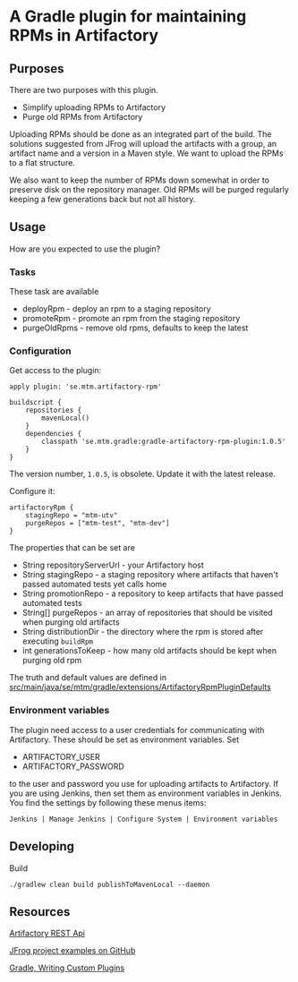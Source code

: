 # A Gradle plugin for maintaining RPMs in Artifactory

## Purposes

There are two purposes with this plugin.

* Simplify uploading RPMs to Artifactory
* Purge old RPMs from Artifactory

Uploading RPMs should be done as an integrated part of the build. The solutions suggested from JFrog will upload the
artifacts with a group, an artifact name and a version in a Maven style. We want to upload the RPMs to a flat structure.

We also want to keep the number of RPMs down somewhat in order to preserve disk on the repository manager. Old RPMs
will be purged regularly keeping a few generations back but not all history.

## Usage

How are you expected to use the plugin?

### Tasks

These task are available

* deployRpm - deploy an rpm to a staging repository
* promoteRpm - promote an rpm from the staging repository
* purgeOldRpms - remove old rpms, defaults to keep the latest

### Configuration

Get access to the plugin:

```Gradle
apply plugin: 'se.mtm.artifactory-rpm'

buildscript {
    repositories {
        mavenLocal()
    }
    dependencies {
        classpath 'se.mtm.gradle:gradle-artifactory-rpm-plugin:1.0.5'
    }
}
```

The version number, `1.0.5`, is obsolete. Update it with the latest release.

Configure it:

```Gradle
artifactoryRpm {
    stagingRepo = "mtm-utv"
    purgeRepos = ["mtm-test", "mtm-dev"]
}
```

The properties that can be set are

* String repositoryServerUrl - your Artifactory host
* String stagingRepo - a staging repository where artifacts that haven't passed automated tests yet calls home
* String promotionRepo - a repository to keep artifacts that have passed automated tests
* String[] purgeRepos - an array of repositories that should be visited when purging old artifacts
* String distributionDir - the directory where the rpm is stored after executing `buildRpm`
* int generationsToKeep - how many old artifacts should be kept when purging old rpm

The truth and default values are defined in [src/main/java/se/mtm/gradle/extensions/ArtifactoryRpmPluginDefaults](https://github.com/mtmse/gradle-artifactory-rpm-plugin/blob/master/src/main/java/se/mtm/gradle/extensions/ArtifactoryRpmPluginDefaults.java)

### Environment variables

The plugin need access to a user credentials for communicating with Artifactory. These should be set as environment variables.
Set

* ARTIFACTORY_USER
* ARTIFACTORY_PASSWORD

to the user and password you use for uploading artifacts to Artifactory. If you are using Jenkins, then set them
as environment variables in Jenkins. You find the settings by following these menus items:

`Jenkins | Manage Jenkins | Configure System | Environment variables`

## Developing

Build

`./gradlew clean build publishToMavenLocal --daemon`

## Resources

[Artifactory REST Api](http://www.jfrog.com/confluence/display/RTF/Artifactory+REST+API)

[JFrog project examples on GitHub](https://github.com/JFrogDev/project-examples)

[Gradle, Writing Custom Plugins](https://gradle.org/docs/current/userguide/custom_plugins.html)

